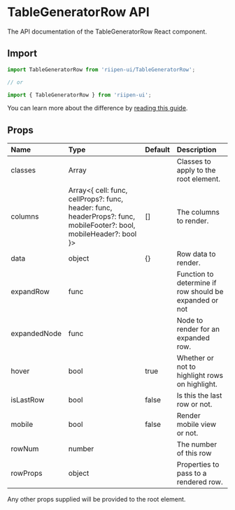 <!--- This documentation is automatically generated, do not try to edit it. -->

# TableGeneratorRow API

<p class="description">The API documentation of the TableGeneratorRow React component.</p>

## Import

```js
import TableGeneratorRow from 'riipen-ui/TableGeneratorRow';

// or

import { TableGeneratorRow } from 'riipen-ui';
```

You can learn more about the difference by [reading this guide](/guides/bundle-size).

## Props

| Name | Type | Default | Description |
|:-----|:-----|:--------|:------------|
| <span class="prop-name">classes</span> | <span class="prop-type">Array<string></span> |  | Classes to apply to the root element. |
| <span class="prop-name">columns</span> | <span class="prop-type">Array<{ cell: func, cellProps?: func, header: func, headerProps?: func, mobileFooter?: bool, mobileHeader?: bool }></span> | <span class="prop-default">[]</span> | The columns to render. |
| <span class="prop-name">data</span> | <span class="prop-type">object</span> | <span class="prop-default">{}</span> | Row data to render. |
| <span class="prop-name">expandRow</span> | <span class="prop-type">func</span> |  | Function to determine if row should be expanded or not |
| <span class="prop-name">expandedNode</span> | <span class="prop-type">func</span> |  | Node to render for an expanded row. |
| <span class="prop-name">hover</span> | <span class="prop-type">bool</span> | <span class="prop-default">true</span> | Whether or not to highlight rows on highlight. |
| <span class="prop-name">isLastRow</span> | <span class="prop-type">bool</span> | <span class="prop-default">false</span> | Is this the last row or not. |
| <span class="prop-name">mobile</span> | <span class="prop-type">bool</span> | <span class="prop-default">false</span> | Render mobile view or not. |
| <span class="prop-name">rowNum</span> | <span class="prop-type">number</span> |  | The number of this row |
| <span class="prop-name">rowProps</span> | <span class="prop-type">object</span> |  | Properties to pass to a rendered row. |


Any other props supplied will be provided to the root element.